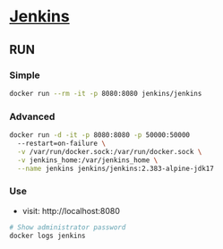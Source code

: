 # [Jenkins](https://hub.docker.com/r/jenkins/jenkins)

## RUN

### Simple
```bash
docker run --rm -it -p 8080:8080 jenkins/jenkins
```

### Advanced
```bash
docker run -d -it -p 8080:8080 -p 50000:50000 
  --restart=on-failure \
  -v /var/run/docker.sock:/var/run/docker.sock \
  -v jenkins_home:/var/jenkins_home \
  --name jenkins jenkins/jenkins:2.383-alpine-jdk17
```

### Use
- visit: http://localhost:8080
``` bash
# Show administrator password
docker logs jenkins
```
